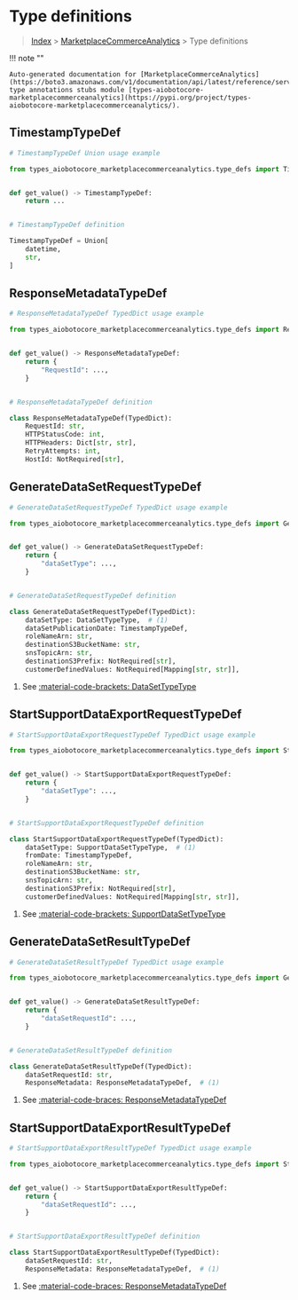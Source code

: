 # Type definitions

> [Index](../README.md) > [MarketplaceCommerceAnalytics](./README.md) > Type definitions

!!! note ""

    Auto-generated documentation for [MarketplaceCommerceAnalytics](https://boto3.amazonaws.com/v1/documentation/api/latest/reference/services/marketplacecommerceanalytics.html#marketplacecommerceanalytics)
    type annotations stubs module [types-aiobotocore-marketplacecommerceanalytics](https://pypi.org/project/types-aiobotocore-marketplacecommerceanalytics/).

## TimestampTypeDef

```python
# TimestampTypeDef Union usage example

from types_aiobotocore_marketplacecommerceanalytics.type_defs import TimestampTypeDef


def get_value() -> TimestampTypeDef:
    return ...


# TimestampTypeDef definition

TimestampTypeDef = Union[
    datetime,
    str,
]
```




## ResponseMetadataTypeDef

```python
# ResponseMetadataTypeDef TypedDict usage example

from types_aiobotocore_marketplacecommerceanalytics.type_defs import ResponseMetadataTypeDef


def get_value() -> ResponseMetadataTypeDef:
    return {
        "RequestId": ...,
    }


# ResponseMetadataTypeDef definition

class ResponseMetadataTypeDef(TypedDict):
    RequestId: str,
    HTTPStatusCode: int,
    HTTPHeaders: Dict[str, str],
    RetryAttempts: int,
    HostId: NotRequired[str],
```

## GenerateDataSetRequestTypeDef

```python
# GenerateDataSetRequestTypeDef TypedDict usage example

from types_aiobotocore_marketplacecommerceanalytics.type_defs import GenerateDataSetRequestTypeDef


def get_value() -> GenerateDataSetRequestTypeDef:
    return {
        "dataSetType": ...,
    }


# GenerateDataSetRequestTypeDef definition

class GenerateDataSetRequestTypeDef(TypedDict):
    dataSetType: DataSetTypeType,  # (1)
    dataSetPublicationDate: TimestampTypeDef,
    roleNameArn: str,
    destinationS3BucketName: str,
    snsTopicArn: str,
    destinationS3Prefix: NotRequired[str],
    customerDefinedValues: NotRequired[Mapping[str, str]],
```

1. See [:material-code-brackets: DataSetTypeType](./literals.md#datasettypetype) 
## StartSupportDataExportRequestTypeDef

```python
# StartSupportDataExportRequestTypeDef TypedDict usage example

from types_aiobotocore_marketplacecommerceanalytics.type_defs import StartSupportDataExportRequestTypeDef


def get_value() -> StartSupportDataExportRequestTypeDef:
    return {
        "dataSetType": ...,
    }


# StartSupportDataExportRequestTypeDef definition

class StartSupportDataExportRequestTypeDef(TypedDict):
    dataSetType: SupportDataSetTypeType,  # (1)
    fromDate: TimestampTypeDef,
    roleNameArn: str,
    destinationS3BucketName: str,
    snsTopicArn: str,
    destinationS3Prefix: NotRequired[str],
    customerDefinedValues: NotRequired[Mapping[str, str]],
```

1. See [:material-code-brackets: SupportDataSetTypeType](./literals.md#supportdatasettypetype) 
## GenerateDataSetResultTypeDef

```python
# GenerateDataSetResultTypeDef TypedDict usage example

from types_aiobotocore_marketplacecommerceanalytics.type_defs import GenerateDataSetResultTypeDef


def get_value() -> GenerateDataSetResultTypeDef:
    return {
        "dataSetRequestId": ...,
    }


# GenerateDataSetResultTypeDef definition

class GenerateDataSetResultTypeDef(TypedDict):
    dataSetRequestId: str,
    ResponseMetadata: ResponseMetadataTypeDef,  # (1)
```

1. See [:material-code-braces: ResponseMetadataTypeDef](./type_defs.md#responsemetadatatypedef) 
## StartSupportDataExportResultTypeDef

```python
# StartSupportDataExportResultTypeDef TypedDict usage example

from types_aiobotocore_marketplacecommerceanalytics.type_defs import StartSupportDataExportResultTypeDef


def get_value() -> StartSupportDataExportResultTypeDef:
    return {
        "dataSetRequestId": ...,
    }


# StartSupportDataExportResultTypeDef definition

class StartSupportDataExportResultTypeDef(TypedDict):
    dataSetRequestId: str,
    ResponseMetadata: ResponseMetadataTypeDef,  # (1)
```

1. See [:material-code-braces: ResponseMetadataTypeDef](./type_defs.md#responsemetadatatypedef) 
